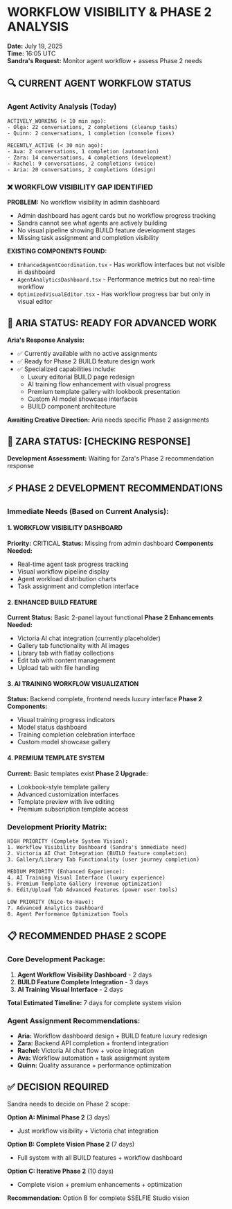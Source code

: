 # WORKFLOW VISIBILITY & PHASE 2 ANALYSIS
**Date:** July 19, 2025  
**Time:** 16:05 UTC  
**Sandra's Request:** Monitor agent workflow + assess Phase 2 needs

## 🔍 CURRENT AGENT WORKFLOW STATUS

### Agent Activity Analysis (Today)
```
ACTIVELY_WORKING (< 10 min ago):
- Olga: 22 conversations, 2 completions (cleanup tasks)
- Quinn: 2 conversations, 1 completion (console fixes)

RECENTLY_ACTIVE (< 30 min ago):
- Ava: 2 conversations, 1 completion (automation)
- Zara: 14 conversations, 4 completions (development)
- Rachel: 9 conversations, 2 completions (voice)
- Aria: 20 conversations, 2 completions (design)
```

### ❌ WORKFLOW VISIBILITY GAP IDENTIFIED

**PROBLEM:** No workflow visibility in admin dashboard
- Admin dashboard has agent cards but no workflow progress tracking
- Sandra cannot see what agents are actively building
- No visual pipeline showing BUILD feature development stages
- Missing task assignment and completion visibility

**EXISTING COMPONENTS FOUND:**
- `EnhancedAgentCoordination.tsx` - Has workflow interfaces but not visible in dashboard
- `AgentAnalyticsDashboard.tsx` - Performance metrics but no real-time workflow
- `OptimizedVisualEditor.tsx` - Has workflow progress bar but only in visual editor

## 🚀 ARIA STATUS: READY FOR ADVANCED WORK

**Aria's Response Analysis:**
- ✅ Currently available with no active assignments
- ✅ Ready for Phase 2 BUILD feature design work
- ✅ Specialized capabilities include:
  - Luxury editorial BUILD page redesign
  - AI training flow enhancement with visual progress
  - Premium template gallery with lookbook presentation
  - Custom AI model showcase interfaces
  - BUILD component architecture

**Awaiting Creative Direction:** Aria needs specific Phase 2 assignments

## 🔧 ZARA STATUS: [CHECKING RESPONSE]

**Development Assessment:** Waiting for Zara's Phase 2 recommendation response

## ⚡ PHASE 2 DEVELOPMENT RECOMMENDATIONS

### Immediate Needs (Based on Current Analysis):

#### 1. **WORKFLOW VISIBILITY DASHBOARD**
**Priority:** CRITICAL 
**Status:** Missing from admin dashboard
**Components Needed:**
- Real-time agent task progress tracking
- Visual workflow pipeline display  
- Agent workload distribution charts
- Task assignment and completion interface

#### 2. **ENHANCED BUILD FEATURE**
**Current Status:** Basic 2-panel layout functional
**Phase 2 Enhancements Needed:**
- Victoria AI chat integration (currently placeholder)
- Gallery tab functionality with AI images
- Library tab with flatlay collections
- Edit tab with content management
- Upload tab with file handling

#### 3. **AI TRAINING WORKFLOW VISUALIZATION**
**Status:** Backend complete, frontend needs luxury interface
**Phase 2 Components:**
- Visual training progress indicators
- Model status dashboard
- Training completion celebration interface
- Custom model showcase gallery

#### 4. **PREMIUM TEMPLATE SYSTEM**
**Current:** Basic templates exist
**Phase 2 Upgrade:**
- Lookbook-style template gallery
- Advanced customization interfaces
- Template preview with live editing
- Premium subscription template access

### Development Priority Matrix:

```
HIGH PRIORITY (Complete System Vision):
1. Workflow Visibility Dashboard (Sandra's immediate need)
2. Victoria AI Chat Integration (BUILD feature completion)
3. Gallery/Library Tab Functionality (user journey completion)

MEDIUM PRIORITY (Enhanced Experience):
4. AI Training Visual Interface (luxury experience)
5. Premium Template Gallery (revenue optimization)
6. Edit/Upload Tab Advanced Features (power user tools)

LOW PRIORITY (Nice-to-Have):
7. Advanced Analytics Dashboard
8. Agent Performance Optimization Tools
```

## 📋 RECOMMENDED PHASE 2 SCOPE

### **Core Development Package:**
1. **Agent Workflow Visibility Dashboard** - 2 days
2. **BUILD Feature Complete Integration** - 3 days  
3. **AI Training Visual Interface** - 2 days

**Total Estimated Timeline:** 7 days for complete system vision

### **Agent Assignment Recommendations:**
- **Aria:** Workflow dashboard design + BUILD feature luxury redesign
- **Zara:** Backend API completion + frontend integration  
- **Rachel:** Victoria AI chat flow + voice integration
- **Ava:** Workflow automation + task assignment system
- **Quinn:** Quality assurance + performance optimization

## ✅ DECISION REQUIRED

Sandra needs to decide on Phase 2 scope:

**Option A: Minimal Phase 2** (3 days)
- Just workflow visibility + Victoria chat integration

**Option B: Complete Vision Phase 2** (7 days) 
- Full system with all BUILD features + workflow dashboard

**Option C: Iterative Phase 2** (10 days)
- Complete vision + premium enhancements + optimization

**Recommendation:** Option B for complete SSELFIE Studio vision